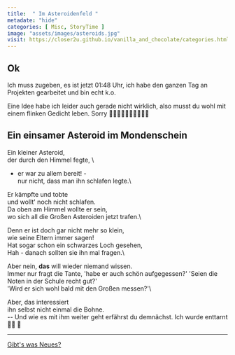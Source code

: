 ```yaml
--- 
title:  " Im Asteroidenfeld "
metadate: "hide"
categories: [ Misc, StoryTime ]
image: "assets/images/asteroids.jpg"
visit: https://closer2u.github.io/vanilla_and_chocolate/categories.html#storytime
---
```


Ok
----
Ich muss zugeben, es ist jetzt 01:48 Uhr, ich habe den ganzen Tag an Projekten gearbeitet und bin echt k.o.

Eine Idee habe ich leider auch gerade nicht wirklich, also musst du wohl mit einem flinken Gedicht leben. Sorry 🙇‍♀️🙇‍♀️🙇‍♀️🙇‍♀️🙇‍♀️

<p align="center"> <h2> Ein einsamer Asteroid im Mondenschein </h2></p>

Ein kleiner Asteroid, \
der durch den Himmel fegte, \
- er war zu allem bereit! - \
nur nicht, dass man ihn schlafen legte.\

Er kämpfte und tobte\
und wollt' noch nicht schlafen.\
Da oben am Himmel wollte er sein, \
wo sich all die Großen Asteroiden jetzt trafen.\

Denn er ist doch gar nicht mehr so klein, \
wie seine Eltern immer sagen! \
Hat sogar schon ein schwarzes Loch gesehen, \
Hah - danach sollten sie ihn mal fragen.\

Aber nein, **das** will wieder niemand wissen.\
Immer nur fragt die Tante, 'habe er auch schön aufgegessen?'
'Seien die Noten in der Schule recht gut?'\
'Wird er sich wohl bald mit den Großen messen?'\

Aber, das interessiert  \
ihn selbst nicht einmal die Bohne.\
-- Und wie es mit ihm weiter geht erfährst du demnächst.
Ich wurde enttarnt 🕵️‍♂️ :dash:

***

[Gibt's was Neues?](https://github.com/Closer2U)
